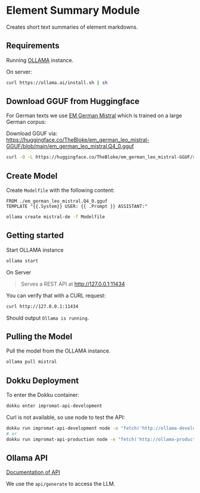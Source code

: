 # Element Summary Module

Creates short text summaries of element markdowns.

## Requirements

Running [OLLAMA](https://github.com/jmorganca/ollama) instance.

On server:

```bash
curl https://ollama.ai/install.sh | sh
```

## Download GGUF from Huggingface

For German texts we use [EM German Mistral](https://huggingface.co/jphme/em_german_mistral_v01#prompt-format) which is trained on a large German corpus:

Download GGUF via: https://huggingface.co/TheBloke/em_german_leo_mistral-GGUF/blob/main/em_german_leo_mistral.Q4_0.gguf

```sh
curl -O -L https://huggingface.co/TheBloke/em_german_leo_mistral-GGUF/resolve/main/em_german_leo_mistral.Q4_0.gguf
```

## Create Model

Create `Modelfile` with the following content:

```
FROM ./em_german_leo_mistral.Q4_0.gguf
TEMPLATE "{{.System}} USER: {{ .Prompt }} ASSISTANT:"
```

```sh
ollama create mistral-de -f Modelfile
```

## Getting started

Start OLLAMA instance

```bash
ollama start
```

On Server

> Serves a REST API at http://127.0.0.1:11434

You can verify that with a CURL request:

```bash
curl http://127.0.0.1:11434
```

Should output `Ollama is running`.

## Pulling the Model

Pull the model from the OLLAMA instance.

```bash
ollama pull mistral
```

## Dokku Deployment

To enter the Dokku container:

```sh
dokku enter impromat-api-development
```

Curl is not available, so use node to test the API:

```sh
dokku run impromat-api-development node -e "fetch('http://ollama-development.web:11434')"
# or
dokku run impromat-api-production node -e "fetch('http://ollama-production.web:11434')"
```

## Ollama API

[Documentation of API](https://github.com/jmorganca/ollama/blob/main/docs/api.md)

We use the `api/generate` to access the LLM.
